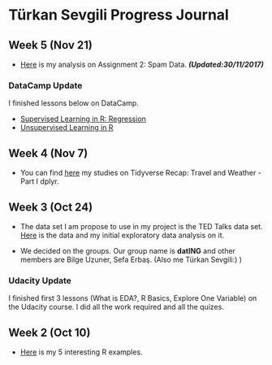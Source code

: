# Türkan Sevgili Progress Journal

## Week 5 (Nov 21)

+ [Here](files/SPAM.html) is my analysis on Assignment 2: Spam Data. ***(Updated:30/11/2017)***

### DataCamp Update

I finished lessons below on DataCamp.

  + [Supervised Learning in R: Regression](https://www.datacamp.com/courses/supervised-learning-in-r-regression)
  + [Unsupervised Learning in R](https://www.datacamp.com/courses/unsupervised-learning-in-r)

## Week 4 (Nov 7)

+ You can find [here](files/TDW.html) my studies on Tidyverse Recap: Travel and Weather - Part I dplyr.

## Week 3 (Oct 24)

+ The data set I am propose to use in my project is the TED Talks data set. [Here](files/TED_Talks.html) is the data and my initial exploratory data analysis on it.

+ We decided on the groups. Our group name is **datING** and other members are Bilge Uzuner, Sefa Erbaş. (Also me Türkan Sevgili:) )

### Udacity Update

I finished first 3 lessons (What is EDA?, R Basics, Explore One Variable) on the Udacity course. I did all the work required and all the quizes.

## Week 2 (Oct 10)

+ [Here](files/TurkanSevgili_Hw1.html) is my 5 interesting R examples. 
